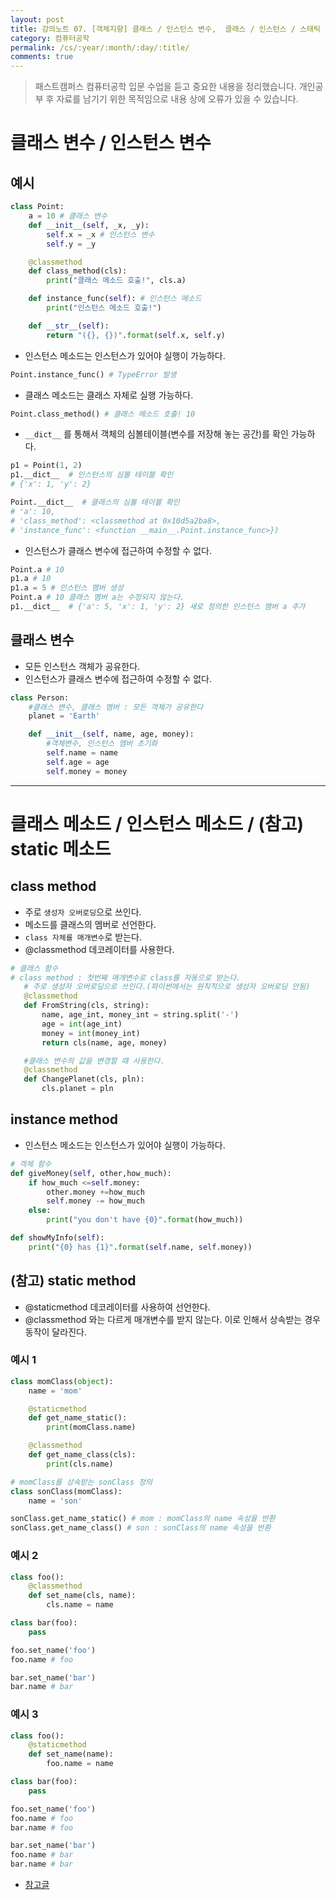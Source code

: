 ```yaml
---
layout: post
title: 강의노트 07. [객체지향] 클래스 / 인스턴스 변수,  클래스 / 인스턴스 / 스태틱 메소드
category: 컴퓨터공학
permalink: /cs/:year/:month/:day/:title/
comments: true
---
```

> 패스트캠퍼스 컴퓨터공학 입문 수업을 듣고 중요한 내용을 정리했습니다. 개인공부 후 자료를 남기기 위한 목적임으로 내용 상에 오류가 있을 수 있습니다.


# 클래스 변수 / 인스턴스 변수

## 예시

```python
class Point:
    a = 10 # 클래스 변수
    def __init__(self, _x, _y):
        self.x = _x # 인스턴스 변수
        self.y = _y

    @classmethod
    def class_method(cls):
        print("클래스 메소드 호출!", cls.a)

    def instance_func(self): # 인스턴스 메소드
        print("인스턴스 메소드 호출!")

    def __str__(self):
        return "({}, {})".format(self.x, self.y)


```
- 인스턴스 메소드는 인스턴스가 있어야 실행이 가능하다.

```python
Point.instance_func() # TypeError 발생
```

- 클래스 메소드는 클래스 자체로 실행 가능하다.

```python
Point.class_method() # 클래스 메소드 호출! 10
```

- `__dict__` 를 통해서 객체의 심볼테이블(변수를 저장해 놓는 공간)를 확인 가능하다.

```python
p1 = Point(1, 2)
p1.__dict__  # 인스턴스의 심볼 테이블 확인
# {'x': 1, 'y': 2}

Point.__dict__  # 클래스의 심볼 테이블 확인
# 'a': 10,
# 'class_method': <classmethod at 0x10d5a2ba8>,
# 'instance_func': <function __main__.Point.instance_func>})
```

- 인스턴스가 클래스 변수에 접근하여 수정할 수 없다.

```python
Point.a # 10
p1.a # 10
p1.a = 5 # 인스턴스 멤버 생성
Point.a # 10 클래스 멤버 a는 수정되지 않는다.
p1.__dict__  # {'a': 5, 'x': 1, 'y': 2} 새로 정의한 인스턴스 멤버 a 추가
```


## 클래스 변수
- 모든 인스턴스 객체가 공유한다.
- 인스턴스가 클래스 변수에 접근하여 수정할 수 없다.


```python
class Person:
    #클래스 변수, 클래스 멤버 : 모든 객체가 공유한다
    planet = 'Earth'

    def __init__(self, name, age, money):
    	#객체변수, 인스턴스 멤버 초기화
        self.name = name
        self.age = age
        self.money = money
```

---

# 클래스 메소드 / 인스턴스 메소드 / (참고) static 메소드

## class method
- 주로 `생성자 오버로딩`으로 쓰인다.
- 메소드를 클래스의 멤버로 선언한다.
- `class 자체를 매개변수`로 받는다.
- @classmethod 데코레이터를 사용한다.

```python
# 클래스 함수
# class method : 첫번째 매개변수로 class를 자동으로 받는다.
   # 주로 생성자 오버로딩으로 쓰인다.(파이썬에서는 원칙적으로 생성자 오버로딩 안됨)
   @classmethod
   def FromString(cls, string):
       name, age_int, money_int = string.split('-')
       age = int(age_int)
       money = int(money_int)
       return cls(name, age, money)

   #클래스 변수의 값을 변경할 때 사용한다.
   @classmethod
   def ChangePlanet(cls, pln):
       cls.planet = pln
```

## instance method
-  인스턴스 메소드는 인스턴스가 있어야 실행이 가능하다.

```python
# 객체 함수
def giveMoney(self, other,how_much):
    if how_much <=self.money:
        other.money +=how_much
        self.money -= how_much
    else:
        print("you don't have {0}".format(how_much))

def showMyInfo(self):
    print("{0} has {1}".format(self.name, self.money))
```


## (참고) static method
- @staticmethod 데코레이터를 사용하여 선언한다.
- @classmethod 와는 다르게 매개변수를 받지 않는다. 이로 인해서 상속받는 경우 동작이 달라진다.

### 예시 1
```python
class momClass(object):
    name = 'mom'

    @staticmethod
    def get_name_static():
        print(momClass.name)

    @classmethod
    def get_name_class(cls):
        print(cls.name)

# momClass를 상속받는 sonClass 정의
class sonClass(momClass):
    name = 'son'

sonClass.get_name_static() # mom : momClass의 name 속성을 반환  
sonClass.get_name_class() # son : sonClass의 name 속성을 반환
```

### 예시 2
```python
class foo():
    @classmethod
    def set_name(cls, name):
        cls.name = name

class bar(foo):
    pass

foo.set_name('foo')
foo.name # foo

bar.set_name('bar')
bar.name # bar
```

### 예시 3

```python
class foo():
    @staticmethod
    def set_name(name):
        foo.name = name

class bar(foo):
    pass

foo.set_name('foo')
foo.name # foo
bar.name # foo

bar.set_name('bar')
foo.name # bar
bar.name # bar
```


- [참고글](http://schoolofweb.net/blog/posts/%ED%8C%8C%EC%9D%B4%EC%8D%AC-oop-part-4-%ED%81%B4%EB%9E%98%EC%8A%A4-%EB%A9%94%EC%86%8C%EB%93%9C%EC%99%80-%EC%8A%A4%ED%83%9C%ED%8B%B1-%EB%A9%94%EC%86%8C%EB%93%9C-class-method-and-static-method/)
